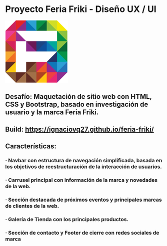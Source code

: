 
# Proyecto Feria Friki - Diseño UX / UI

<img src="assets/img/logo-footer.png" alt="Descripción de la imagen" width="200" height="200">


## Desafío: Maquetación de sitio web con HTML, CSS y Bootstrap, basado en investigación de usuario y la marca Feria Friki.
## Build: https://ignaciovq27.github.io/feria-friki/
## Características:
### · Navbar con estructura de navegación simplificada, basada en los objetivos de reestructuración de la interacción de usuarios.
### · Carrusel principal con información de la marca y novedades de la web.
### · Sección destacada de próximos eventos y principales marcas de clientes de la web.
### · Galería de Tienda con los principales productos.
### · Sección de contacto y Footer de cierre con redes sociales de marca
